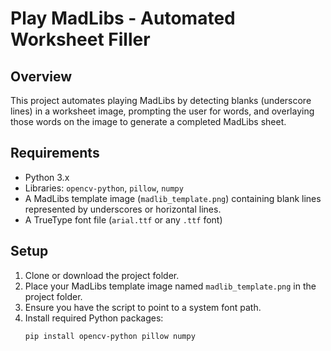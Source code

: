 # Play MadLibs - Automated Worksheet Filler

## Overview
This project automates playing MadLibs by detecting blanks (underscore lines) in a worksheet image, prompting the user for words, and overlaying those words on the image to generate a completed MadLibs sheet.

## Requirements
- Python 3.x
- Libraries: `opencv-python`, `pillow`, `numpy`
- A MadLibs template image (`madlib_template.png`) containing blank lines represented by underscores or horizontal lines.
- A TrueType font file (`arial.ttf` or any `.ttf` font)

## Setup

1. Clone or download the project folder.
2. Place your MadLibs template image named `madlib_template.png` in the project folder.
3. Ensure you have the script to point to a system font path.
4. Install required Python packages:
   ```bash
   pip install opencv-python pillow numpy
